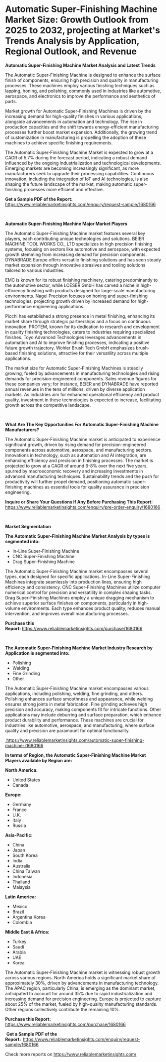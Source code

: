 <p><h1>Automatic Super-Finishing Machine Market Size: Growth Outlook from 2025 to 2032, projecting at Market's Trends Analysis by Application, Regional Outlook, and Revenue</h1></p><p><strong>Automatic Super-Finishing Machine Market Analysis and Latest Trends</strong></p>
<p><p>The Automatic Super-Finishing Machine is designed to enhance the surface finish of components, ensuring high precision and quality in manufacturing processes. These machines employ various finishing techniques such as lapping, honing, and polishing, commonly used in industries like automotive, aerospace, and electronics to improve the performance and aesthetics of parts. </p><p>Market growth for Automatic Super-Finishing Machines is driven by the increasing demand for high-quality finishes in various applications, alongside advancements in automation and technology. The rise in production capacities and the shift towards energy-efficient manufacturing processes further boost market expansion. Additionally, the growing trend of customization in manufacturing is propelling the adoption of these machines to achieve specific finishing requirements.</p><p>The Automatic Super-Finishing Machine Market is expected to grow at a CAGR of 5.7% during the forecast period, indicating a robust demand influenced by the ongoing industrialization and technological developments. Emerging markets are becoming increasingly significant, as more manufacturers seek to upgrade their processing capabilities. Continuous innovation, including the integration of IoT and AI technologies, is also shaping the future landscape of the market, making automatic super-finishing processes more efficient and effective.</p></p>
<p><strong>Get a Sample PDF of the Report:&nbsp;</strong> <a href="https://www.reliablemarketinsights.com/enquiry/request-sample/1680166?utm_campaign=2111&utm_medium=2&utm_source=Github&utm_content=ia&utm_term=25032025&utm_id=automatic-super-finishing-machine">https://www.reliablemarketinsights.com/enquiry/request-sample/1680166</a></p>
<p>&nbsp;</p>
<p><strong>Automatic Super-Finishing Machine Major Market Players</strong></p>
<p><p>The Automatic Super-Finishing Machine market features several key players, each contributing unique technologies and solutions. BEIER MACHINE TOOL WORKS CO., LTD specializes in high precision finishing systems, focusing on sectors like automotive and aerospace, with expected growth stemming from increasing demand for precision components. DYNABRADE Europe offers versatile finishing solutions and has seen steady market expansion through innovative abrasives and tooling solutions tailored to various industries.</p><p>EMC is known for its robust finishing machinery, catering predominantly to the automotive sector, while LOESER GmbH has carved a niche in high-efficiency finishing with products designed for large-scale manufacturing environments. Nagel Precision focuses on honing and super-finishing technologies, projecting growth driven by increased demand for high-performance engineering applications. </p><p>Picchi has established a strong presence in metal finishing, enhancing its market share through strategic partnerships and a focus on continuous innovation. PROTEM, known for its dedication to research and development in quality finishing technologies, caters to industries requiring specialized finishes. Toyo Advanced Technologies leverages advancements in automation and AI to improve finishing processes, indicating a positive future growth trajectory. Wohler Brush Tech GmbH emphasizes brush-based finishing solutions, attractive for their versatility across multiple applications.</p><p>The market size for Automatic Super-Finishing Machines is steadily growing, fueled by advancements in manufacturing technologies and rising demands for precision-engineered components. Sales revenue figures for these companies vary; for instance, BEIER and DYNABRADE have reported annual revenues in the tens of millions, driven by diverse application markets. As industries aim for enhanced operational efficiency and product quality, investment in these technologies is expected to increase, facilitating growth across the competitive landscape.</p></p>
<p>&nbsp;</p>
<p><strong>What Are The Key Opportunities For Automatic Super-Finishing Machine Manufacturers?</strong></p>
<p><p>The Automatic Super-Finishing Machine market is anticipated to experience significant growth, driven by rising demand for precision-engineered components across automotive, aerospace, and manufacturing sectors. Innovations in technology, such as automation and AI integration, are enhancing efficiency and precision in finishing processes. The market is projected to grow at a CAGR of around 6-8% over the next five years, spurred by macroeconomic recovery and increasing investments in advanced manufacturing techniques. Sustainability trends and the push for productivity will further propel demand, positioning automatic super-finishing machines as essential tools for quality assurance in precision engineering.</p></p>
<p><strong>Inquire or Share Your Questions If Any Before Purchasing This Report:</strong> <a href="https://www.reliablemarketinsights.com/enquiry/pre-order-enquiry/1680166?utm_campaign=2111&utm_medium=2&utm_source=Github&utm_content=ia&utm_term=25032025&utm_id=automatic-super-finishing-machine">https://www.reliablemarketinsights.com/enquiry/pre-order-enquiry/1680166</a></p>
<p>&nbsp;</p>
<p><strong>Market Segmentation</strong></p>
<p><strong>The Automatic Super-Finishing Machine Market Analysis by types is segmented into:</strong></p>
<p><ul><li>In-Line Super-Finishing Machine</li><li>CNC Super-Finishing Machine</li><li>Drag Super-Finishing Machine</li></ul></p>
<p><p>The Automatic Super-Finishing Machine market encompasses several types, each designed for specific applications. In-Line Super-Finishing Machines integrate seamlessly into production lines, ensuring high efficiency and consistency. CNC Super-Finishing Machines utilize computer numerical control for precision and versatility in complex shaping tasks. Drag Super-Finishing Machines employ a unique dragging mechanism to achieve superior surface finishes on components, particularly in high-volume environments. Each type enhances product quality, reduces manual intervention, and improves overall manufacturing processes.</p></p>
<p><strong>Purchase this Report:&nbsp;</strong><a href="https://www.reliablemarketinsights.com/purchase/1680166?utm_campaign=2111&utm_medium=2&utm_source=Github&utm_content=ia&utm_term=25032025&utm_id=automatic-super-finishing-machine">https://www.reliablemarketinsights.com/purchase/1680166</a></p>
<p>&nbsp;</p>
<p><strong>The Automatic Super-Finishing Machine Market Industry Research by Application is segmented into:</strong></p>
<p><ul><li>Polishing</li><li>Welding</li><li>Fine Grinding</li><li>Other</li></ul></p>
<p><p>The Automatic Super-Finishing Machine market encompasses various applications, including polishing, welding, fine grinding, and others. Polishing enhances surface smoothness and appearance, while welding ensures strong joints in metal fabrication. Fine grinding achieves high precision and accuracy, making components fit for intricate functions. Other applications may include deburring and surface preparation, which enhance product durability and performance. These machines are crucial for industries like automotive, aerospace, and manufacturing, where surface quality and precision are paramount for optimal functionality.</p></p>
<p><a href="https://www.reliablemarketinsights.com/automatic-super-finishing-machine-r1680166?utm_campaign=2111&utm_medium=2&utm_source=Github&utm_content=ia&utm_term=25032025&utm_id=automatic-super-finishing-machine">&nbsp;https://www.reliablemarketinsights.com/automatic-super-finishing-machine-r1680166</a></p>
<p><strong>In terms of Region, the Automatic Super-Finishing Machine Market Players available by Region are:</strong></p>
<p>
    <p> <strong> North America: </strong>
        <ul>
            <li>United States</li>
            <li>Canada</li>
        </ul>
        </p> 
    <p> <strong> Europe: </strong>
        <ul>
            <li>Germany</li>
            <li>France</li>
            <li>U.K.</li>
            <li>Italy</li>
            <li>Russia</li>
        </ul>
        </p> 
    <p> <strong> Asia-Pacific: </strong>
        <ul>
            <li>China</li>
            <li>Japan</li>
            <li>South Korea</li>
            <li>India</li>
            <li>Australia</li>
            <li>China Taiwan</li>
            <li>Indonesia</li>
            <li>Thailand</li>
            <li>Malaysia</li>
        </ul>
        </p> 
    <p> <strong> Latin America: </strong>
        <ul>
            <li>Mexico</li>
            <li>Brazil</li>
            <li>Argentina Korea</li>
            <li>Colombia</li>
        </ul>
        </p> 
    <p> <strong> Middle East & Africa: </strong>
        <ul>
            <li>Turkey</li>
            <li>Saudi</li>
            <li>Arabia</li>
            <li>UAE</li>
            <li>Korea</li>
        </ul>
    </p>
    </p>
<p><p>The Automatic Super-Finishing Machine market is witnessing robust growth across various regions. North America holds a significant market share of approximately 30%, driven by advancements in manufacturing technology. The APAC region, particularly China, is emerging as the dominant market, anticipated to account for around 35% due to rapid industrialization and increasing demand for precision engineering. Europe is projected to capture about 25% of the market, fueled by high-quality manufacturing standards. Other regions collectively contribute the remaining 10%.</p></p>
<p><strong>Purchase this Report: </strong><a href="https://www.reliablemarketinsights.com/purchase/1680166?utm_campaign=2111&utm_medium=2&utm_source=Github&utm_content=ia&utm_term=25032025&utm_id=automatic-super-finishing-machine">https://www.reliablemarketinsights.com/purchase/1680166</a></p>
<p>&nbsp;<strong>Get a Sample PDF of the Report:&nbsp;&nbsp;</strong><a href="https://www.reliablemarketinsights.com/enquiry/request-sample/1680166?utm_campaign=2111&utm_medium=2&utm_source=Github&utm_content=ia&utm_term=25032025&utm_id=automatic-super-finishing-machine">https://www.reliablemarketinsights.com/enquiry/request-sample/1680166</a></p>
<p><strong></strong></p>
<p>Check more reports on <a href="https://www.reliablemarketinsights.com/?utm_campaign=2111&utm_medium=2&utm_source=Github&utm_content=ia&utm_term=25032025&utm_id=automatic-super-finishing-machine">https://www.reliablemarketinsights.com/</a></p>